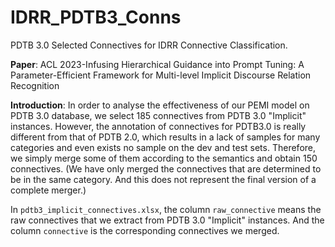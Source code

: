 # IDRR_PDTB3_Conns
PDTB 3.0 Selected Connectives for IDRR Connective Classification.

**Paper**: ACL 2023-Infusing Hierarchical Guidance into Prompt Tuning: A Parameter-Efficient Framework for Multi-level Implicit Discourse Relation Recognition

**Introduction**: In order to analyse the effectiveness of our PEMI model on PDTB 3.0 database, we select 185 connectives from PDTB 3.0 "Implicit" instances. However, the annotation of connectives for PDTB3.0 is really different from that of PDTB 2.0, which results in a lack of samples for many categories and even exists no sample on the dev and test sets. Therefore, we simply merge some of them according to the semantics and obtain 150 connectives. (We have only merged the connectives that are determined to be in the same category. And this does not represent the final version of a complete merger.)

In `pdtb3_implicit_connectives.xlsx`, the column `raw_connective` means the raw connectives that we extract from PDTB 3.0 "Implicit" instances. And the column `connective` is the corresponding connectives we merged.

